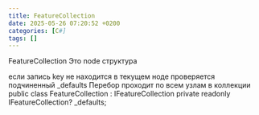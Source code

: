 ```yaml
---
title: FeatureCollection
date: 2025-05-26 07:20:52 +0200
categories: [C#]
tags: []
---
```

FeatureCollection Это node структура

если запись key не находится в текущем ноде проверяется подчиненный  _defaults
Перебор проходит по всем узлам в коллекции
public class FeatureCollection : IFeatureCollection
private readonly IFeatureCollection? _defaults;